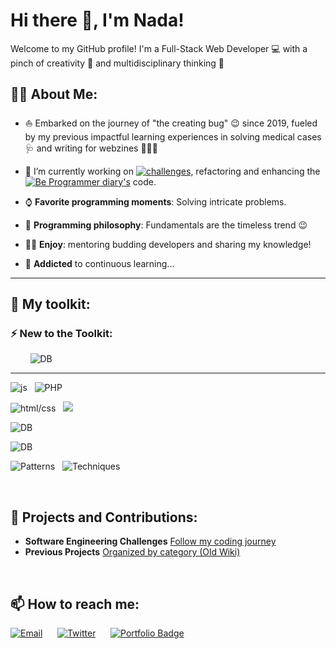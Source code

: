 # Hi there 👋, I'm Nada!

Welcome to my GitHub profile! I'm a Full-Stack Web Developer 💻 with a pinch of creativity 🎨 and multidisciplinary thinking 🧠

<!--![Tea](https://img.shields.io/badge/Drink-Tea-green?style=for-the-badge&logo=Tea)&nbsp;&nbsp;&nbsp;![Chocolate](https://img.shields.io/badge/Chocolate-Lover-brown?style=for-the-badge&logo=Chocolate)-->


## 👩‍💻 About Me:

- ⛵ Embarked on the journey of "the creating bug" 😉 since 2019, fueled by my previous impactful learning experiences in solving medical cases 🩺 and writing for webzines 🕵🏽‍♀️

- 🌱 I’m currently working on [![challenges](https://img.shields.io/badge/expanding%20my%20technical%20toolkit%20through%20hands--on%20software%20engineering%20challenges-8A2BE2)](https://github.com/Nada-TB/Software-Engineering-Challenges-Tracker), refactoring and enhancing the [![Be Programmer diary's](https://img.shields.io/badge/Be-Programmer%20diarys%20website-orange)](https://bpdiarys.com/) code.

- ⌚ **Favorite programming moments**: Solving intricate problems.

- 📜 **Programming philosophy**: Fundamentals are the timeless trend 😉

- 👩‍🏫 **Enjoy**: mentoring budding developers and sharing my knowledge!
  
- 🔭 **Addicted** to continuous learning...

---

## 🚀 My toolkit:

### ⚡ New to the Toolkit:

&nbsp;&nbsp;&nbsp;&nbsp;&nbsp;&nbsp;&nbsp;&nbsp;![DB](https://img.shields.io/badge/python-C76e00?style=for-the-badge)
</br>

---
  
<!--### Front-end:

<img src="https://cdn.jsdelivr.net/gh/devicons/devicon@latest/icons/html5/html5-plain-wordmark.svg"  title="HTML" with="40" height=40 /> &nbsp; &nbsp;<img src="https://cdn.jsdelivr.net/gh/devicons/devicon@latest/icons/css3/css3-plain-wordmark.svg" title="CSS" with=40 height=40/> &nbsp; &nbsp;<img src="https://github.com/devicons/devicon/blob/master/icons/javascript/javascript-original.svg" title="JavaScript" width="40" height="40" />&nbsp; &nbsp;<img src="https://cdn.jsdelivr.net/gh/devicons/devicon@latest/icons/bootstrap/bootstrap-original-wordmark.svg" title="bootstrap" width=40 height=40 />&nbsp; &nbsp;<img src="https://github.com/devicons/devicon/blob/master/icons/react/react-original.svg" title="React" width="40" height="40" />&nbsp; &nbsp;<img src="https://cdn.jsdelivr.net/gh/devicons/devicon@latest/icons/p5js/p5js-original.svg" title="p5.js" width=40 height=40 /> &nbsp; &nbsp;<img src="https://cdn.jsdelivr.net/gh/devicons/devicon@latest/icons/canva/canva-original.svg" title="canva" width=40 height=40 />&nbsp; &nbsp;



### Back-end: 

<img src="https://cdn.jsdelivr.net/gh/devicons/devicon@latest/icons/php/php-original.svg" title="PHP"  width=40 height=40/> &nbsp; &nbsp;<img src="https://cdn.jsdelivr.net/gh/devicons/devicon@latest/icons/nodejs/nodejs-original-wordmark.svg" title="node.js" width=40 height=40 /> &nbsp; &nbsp; 
<img src="https://github.com/Nada-TB/Nada-TB/blob/master/express.js-logo.png"  title="express" width=60 height=40  />
&nbsp; &nbsp;<img src="https://cdn.jsdelivr.net/gh/devicons/devicon@latest/icons/npm/npm-original-wordmark.svg" width=40 height=40 /> &nbsp; &nbsp; 



### Databases:

<img src="https://cdn.jsdelivr.net/gh/devicons/devicon@latest/icons/mysql/mysql-original-wordmark.svg" title="MySQL" width=40 height=40 /> &nbsp; &nbsp;<img src="https://cdn.jsdelivr.net/gh/devicons/devicon@latest/icons/postgresql/postgresql-plain-wordmark.svg" title= "PostgreSQL" width=40 height=40 />  &nbsp; &nbsp; <img src="https://cdn.jsdelivr.net/gh/devicons/devicon@latest/icons/mongodb/mongodb-plain-wordmark.svg" title ="MongoDB" width=40 height=40 />&nbsp; &nbsp;




### Technologies:

<img src="https://cdn.jsdelivr.net/gh/devicons/devicon@latest/icons/figma/figma-original.svg" title="figma" width=40 height=40/> &nbsp; &nbsp;<img src="https://cdn.jsdelivr.net/gh/devicons/devicon@latest/icons/vscode/vscode-original-wordmark.svg" title="vscode" width=40 height=40  /> &nbsp; &nbsp;<img src="https://cdn.jsdelivr.net/gh/devicons/devicon@latest/icons/git/git-plain-wordmark.svg" title="git" width=40 height=40 />   -->     

![js](https://img.shields.io/badge/JavaScript-React%20|%20Node.js%20|%20express.js%20|%20p5.js-8A2BE2?style=for-the-badge)&nbsp;&nbsp;&nbsp;![PHP ](https://img.shields.io/badge/PHP-gray?style=for-the-badge)

![html/css](https://img.shields.io/badge/HTML-CSS-8A2BE2?style=for-the-badge)&nbsp;&nbsp;&nbsp;![](https://img.shields.io/badge/bootstrap-canvas%20|%20svg-8A2BE2?style=for-the-badge)

![DB](https://img.shields.io/badge/Databases-%20MySQL%20|%20postgreSQL%20|%20mongoDB-8A2BE2?style=for-the-badge)

![DB](https://img.shields.io/badge/vscode|%20git%20|%20figma%20-8A2BE2?style=for-the-badge)


![Patterns](https://img.shields.io/badge/Patterns-MVC%20%7C%20POO-06402B?style=for-the-badge)&nbsp;&nbsp;&nbsp;![Techniques](https://img.shields.io/badge/Techniques-npm%20%7C%20AJAX%20%7C%20REST%20APIs%20%7C%20Responsive%20Design%20%7C%20UI%2FUX-purple?style=for-the-badge)



<br/>



## 🔧 Projects and Contributions:

- **Software Engineering Challenges**  [Follow my coding journey](https://github.com/Nada-TB/Software-Engineering-Challenges-Tracker)  
- **Previous Projects**  [Organized by category (Old Wiki)](https://github.com/Nada-TB/mygithub-projects)



<!--![Your GitHub Stats](https://github-readme-stats.vercel.app/api?username=Nada-TB&show_icons=true&theme=radical)-->

<br/>


## 📫 How to reach me:


   [![Email](https://img.shields.io/badge/Email-let%27s%20Connect-blue)](mailto:nada.tebba@hotmail.fr)&nbsp; &nbsp;&nbsp; &nbsp;[![Twitter](https://img.shields.io/badge/X-visit-blue)](https://twitter.com/Nada__Ta)&nbsp; &nbsp;&nbsp; &nbsp;[![Portfolio Badge](https://img.shields.io/badge/Portfolio-Visit%20My%20Portfolio-blue)](https://tinyurl.com/nada-portfolio)

<!--
**Nada-TB/Nada-TB** is a ✨ _special_ ✨ repository because its `README.md` (this file) appears on your GitHub profile.

Here are some ideas to get you started:

- 🔭 I’m currently working on ...
- 🌱 I’m currently learning Node.js
- 👯 I’m looking to collaborate on ...
- 🤔 I’m looking for help with ...
- 💬 Ask me about ...
- 📫 How to reach me: ...
- 😄 Pronouns: ...
- ⚡ Fun fact: ...
-->
